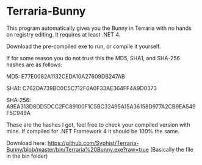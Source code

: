 # Terraria-Bunny
This program automatically gives you the Bunny in Terraria with no hands on registry editing. It requires at least .NET 4.

Download the pre-compiled exe to run, or compile it yourself.

If for some reason you do not trust this the MD5, SHA1, and SHA-256 hashes are as follows:

MD5: E77E0082A1132CEDA10A27609DB247AB

SHA1: C762DA739BC0C5C712F6A0F33AE364FF4A9D0373

SHA-256: A9EA313D8DD5DCC2FC89100F1C5BC32495A15A36158D977A2CB9EA549F5C948A

These are the hashes I got, feel free to check your compiled version with mine. If compiled for .NET Framework 4 it should be 100% the same.

Download here: https://github.com/Syphist/Terraria-Bunny/blob/master/bin/Terraria%20Bunny.exe?raw=true (Basically the file in the bin folder)
